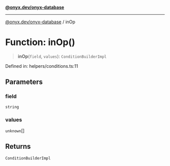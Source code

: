 [**@onyx.dev/onyx-database**](../README.md)

***

[@onyx.dev/onyx-database](../globals.md) / inOp

# Function: inOp()

> **inOp**(`field`, `values`): `ConditionBuilderImpl`

Defined in: helpers/conditions.ts:11

## Parameters

### field

`string`

### values

`unknown`[]

## Returns

`ConditionBuilderImpl`
